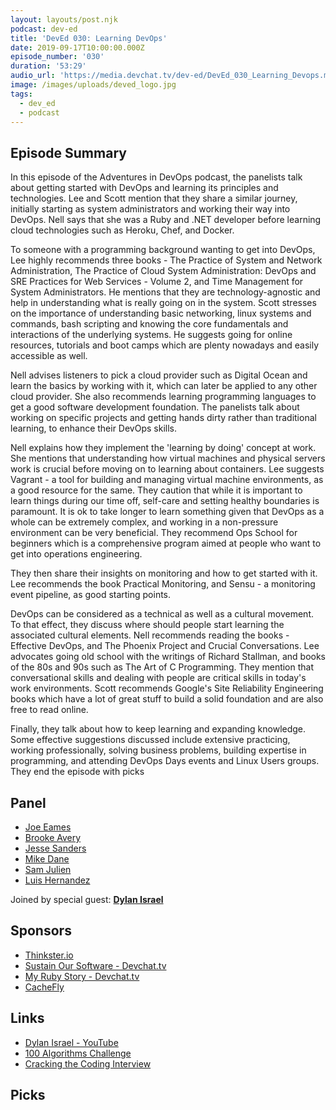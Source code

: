 ```yaml
---
layout: layouts/post.njk
podcast: dev-ed
title: 'DevEd 030: Learning DevOps'
date: 2019-09-17T10:00:00.000Z
episode_number: '030'
duration: '53:29'
audio_url: 'https://media.devchat.tv/dev-ed/DevEd_030_Learning_Devops.mp3'
image: /images/uploads/deved_logo.jpg
tags:
  - dev_ed
  - podcast
---
```

## Episode Summary

In this episode of the Adventures in DevOps podcast, the panelists talk about getting started with DevOps and learning its principles and technologies. Lee and Scott mention that they share a similar journey, initially starting as system administrators and working their way into DevOps. Nell says that she was a Ruby and .NET developer before learning cloud technologies such as Heroku, Chef, and Docker.

To someone with a programming background wanting to get into DevOps, Lee highly recommends three books - The Practice of System and Network Administration, The Practice of Cloud System Administration: DevOps and SRE Practices for Web Services - Volume 2, and Time Management for System Administrators. He mentions that they are technology-agnostic and help in understanding what is really going on in the system. Scott stresses on the importance of understanding basic networking, linux systems and commands, bash scripting and knowing the core fundamentals and interactions of the underlying systems. He suggests going for online resources, tutorials and boot camps which are plenty nowadays and easily accessible as well.

Nell advises listeners to pick a cloud provider such as Digital Ocean and learn the basics by working with it, which can later be applied to any other cloud provider. She also recommends learning programming languages to get a good software development foundation. The panelists talk about working on specific projects and getting hands dirty rather than traditional learning, to enhance their DevOps skills.

Nell explains how they implement the 'learning by doing' concept at work. She mentions that understanding how virtual machines and physical servers work is crucial before moving on to learning about containers. Lee suggests Vagrant - a tool for building and managing virtual machine environments, as a good resource for the same. They caution that while it is important to learn things during our time off, self-care and setting healthy boundaries is paramount. It is ok to take longer to learn something given that DevOps as a whole can be extremely complex, and working in a non-pressure environment can be very beneficial. They recommend Ops School for beginners which is a comprehensive program aimed at people who want to get into operations engineering.

They then share their insights on monitoring and how to get started with it. Lee recommends the book Practical Monitoring, and Sensu - a monitoring event pipeline, as good starting points.

DevOps can be considered as a technical as well as a cultural movement. To that effect, they discuss where should people start learning the associated cultural elements. Nell recommends reading the books - Effective DevOps, and The Phoenix Project and Crucial Conversations. Lee advocates going old school with the writings of Richard Stallman, and books of the 80s and 90s such as The Art of C Programming. They mention that conversational skills and dealing with people are critical skills in today's work environments. Scott recommends Google's Site Reliability Engineering books which have a lot of great stuff to build a solid foundation and are also free to read online.

Finally, they talk about how to keep learning and expanding knowledge. Some effective suggestions discussed include extensive practicing, working professionally, solving business problems, building expertise in programming, and attending DevOps Days events and Linux Users groups. They end the episode with picks

## Panel

* [Joe Eames](https://thinkster.io/)
* [Brooke Avery](https://thinkster.io/)
* [Jesse Sanders](http://briebug.com/)
* [Mike Dane](https://www.mikedane.com/)
* [Sam Julien](https://twitter.com/samjulien?lang=en)
* [Luis Hernandez](https://lambdaschool.com/about)

Joined by special guest: [**Dylan Israel**](https://twitter.com/pizzapokerguy?lang=en)

## Sponsors

* [Thinkster.io](https://thinkster.io/)
* [Sustain Our Software - Devchat.tv](https://devchat.tv/sustain-our-software/)
* [My Ruby Story - Devchat.tv](https://devchat.tv/my-ruby-story/)
* [CacheFly](https://www.cachefly.com/)

## Links

* [Dylan Israel - YouTube](https://www.youtube.com/channel/UC5Wi_NYysX-LfcqT3Hq9Faw)
* [100 Algorithms Challenge](https://thinkster.io/tutorials/100-algorithms-challenge)
* [Cracking the Coding Interview](http://www.crackingthecodinginterview.com/)

## Picks
